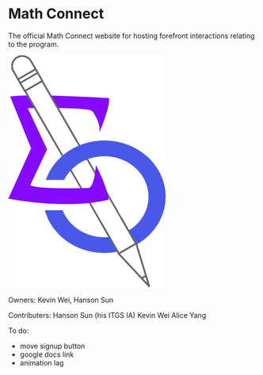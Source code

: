 # Math Connect
The official Math Connect website for hosting forefront interactions relating to the program.

![Logo](/pictures/logo.svg)

Owners: Kevin Wei, Hanson Sun


Contributers:
Hanson Sun (his ITGS IA)
Kevin Wei
Alice Yang


To do:
- move signup button
- google docs link
- animation lag

